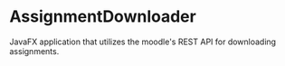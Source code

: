 # AssignmentDownloader
JavaFX application that utilizes the moodle's REST API for downloading assignments.
